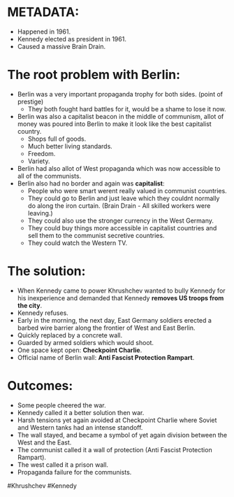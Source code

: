 # METADATA:
- Happened in 1961.
- Kennedy elected as president in 1961.
- Caused a massive Brain Drain.

# The root problem with Berlin:
- Berlin was a very important propaganda trophy for both sides. (point of prestige)
	- They both fought hard battles for it, would be a shame to lose it now.
- Berlin was also a capitalist beacon in the middle of communism, allot of money was poured into Berlin to make it look like the best capitalist country.
	- Shops full of goods.
	- Much better living standards.
	- Freedom.
	- Variety.
- Berlin had also allot of West propaganda which was now accessible to all of the communists.
- Berlin also had no border and again was **capitalist**:
	- People who were smart werent really valued in communist countries.
	- They could go to Berlin and just leave which they couldnt normally do along the iron curtain. (Brain Drain - All skilled workers were leaving.)
	- They could also use the stronger currency in the West Germany.
	- They could buy things more accessible in capitalist countries and sell them to the communist secretive countries.
	- They could watch the Western TV.

# The solution:
- When Kennedy came to power Khrushchev wanted to bully Kennedy for his inexperience and demanded that Kennedy **removes US troops from the city**.
- Kennedy refuses.
- Early in the morning, the next day, East Germany soldiers erected a barbed wire barrier along the frontier of West and East Berlin.
- Quickly replaced by a concrete wall.
- Guarded by armed soldiers which would shoot.
- One space kept open: **Checkpoint Charlie**.
- Official name of Berlin wall: **Anti Fascist Protection Rampart**.

# Outcomes:
- Some people cheered the war.
- Kennedy called it a better solution then war.
- Harsh tensions yet again avoided at Checkpoint Charlie where Soviet and Western tanks had an intense standoff.
- The wall stayed, and became a symbol of yet again division between the West and the East.
- The communist called it a wall of protection (Anti Fascist Protection Rampart).
- The west called it a prison wall.
- Propaganda failure for the communists.

#Khrushchev #Kennedy 